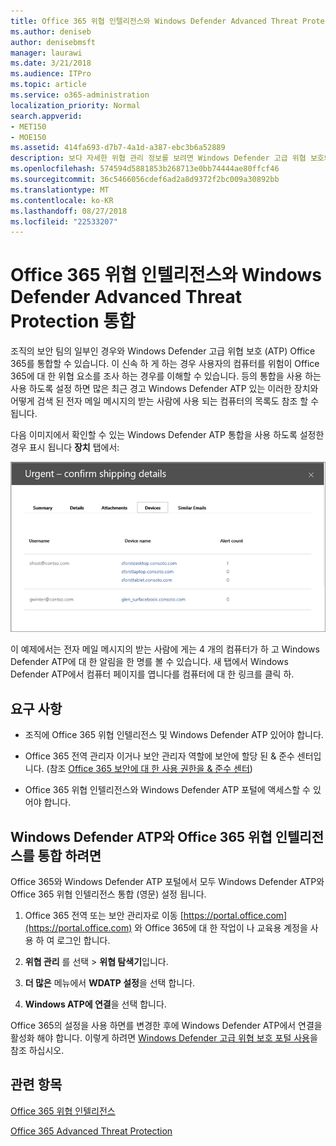 ```yaml
---
title: Office 365 위협 인텔리전스와 Windows Defender Advanced Threat Protection 통합
ms.author: deniseb
author: denisebmsft
manager: laurawi
ms.date: 3/21/2018
ms.audience: ITPro
ms.topic: article
ms.service: o365-administration
localization_priority: Normal
search.appverid:
- MET150
- MOE150
ms.assetid: 414fa693-d7b7-4a1d-a387-ebc3b6a52889
description: 보다 자세한 위협 관리 정보를 보려면 Windows Defender 고급 위협 보호와 Office 365 고급 위협 보호를 통합 합니다.
ms.openlocfilehash: 574594d5881853b268713e0bb74444ae80ffcf46
ms.sourcegitcommit: 36c5466056cdef6ad2a8d9372f2bc009a30892bb
ms.translationtype: MT
ms.contentlocale: ko-KR
ms.lasthandoff: 08/27/2018
ms.locfileid: "22533207"
---
```

# <a name="integrate-office-365-threat-intelligence-with-windows-defender-advanced-threat-protection"></a>Office 365 위협 인텔리전스와 Windows Defender Advanced Threat Protection 통합

조직의 보안 팀의 일부인 경우와 Windows Defender 고급 위협 보호 (ATP) Office 365를 통합할 수 있습니다. 이 신속 하 게 하는 경우 사용자의 컴퓨터를 위험이 Office 365에 대 한 위협 요소를 조사 하는 경우를 이해할 수 있습니다. 등의 통합을 사용 하는 사용 하도록 설정 하면 많은 최근 경고 Windows Defender ATP 있는 이러한 장치와 어떻게 검색 된 전자 메일 메시지의 받는 사람에 사용 되는 컴퓨터의 목록도 참조 할 수 됩니다.
  
다음 이미지에서 확인할 수 있는 Windows Defender ATP 통합을 사용 하도록 설정한 경우 표시 됩니다 **장치** 탭에서: 
  
![Windows Defender ATP 사용 하는 경우 알림 사용 하는 컴퓨터의 목록을 볼 수 있습니다.](media/fec928ea-8f0c-44d7-80b9-a2e0a8cd4e89.PNG)
  
이 예제에서는 전자 메일 메시지의 받는 사람에 게는 4 개의 컴퓨터가 하 고 Windows Defender ATP에 대 한 알림을 한 명를 볼 수 있습니다. 새 탭에서 Windows Defender ATP에서 컴퓨터 페이지를 엽니다를 컴퓨터에 대 한 링크를 클릭 하.
  
## <a name="requirements"></a>요구 사항

- 조직에 Office 365 위협 인텔리전스 및 Windows Defender ATP 있어야 합니다.
    
- Office 365 전역 관리자 이거나 보안 관리자 역할에 보안에 할당 된 &amp; 준수 센터입니다. (참조 [Office 365 보안에 대 한 사용 권한을 &amp; 준수 센터](permissions-in-the-security-and-compliance-center.md))
    
- Office 365 위협 인텔리전스와 Windows Defender ATP 포털에 액세스할 수 있어야 합니다.
    
## <a name="to-integrate-office-365-threat-intelligence-with-windows-defender-atp"></a>Windows Defender ATP와 Office 365 위협 인텔리전스를 통합 하려면

Office 365와 Windows Defender ATP 포털에서 모두 Windows Defender ATP와 Office 365 위협 인텔리전스 통합 (영문) 설정 됩니다.
  
1. Office 365 전역 또는 보안 관리자로 이동 [https://portal.office.com](https://portal.office.com) 와 Office 365에 대 한 작업이 나 교육용 계정을 사용 하 여 로그인 합니다. 
    
2. **위협 관리** 를 선택 \> **위협 탐색기**입니다.
    
3. **더 많은** 메뉴에서 **WDATP 설정**을 선택 합니다.
    
4. **Windows ATP에 연결**을 선택 합니다.
    
Office 365의 설정을 사용 하면를 변경한 후에 Windows Defender ATP에서 연결을 활성화 해야 합니다. 이렇게 하려면 [Windows Defender 고급 위협 보호 포털 사용](https://go.microsoft.com/fwlink/?linkid=859690)을 참조 하십시오.
  
## <a name="related-topics"></a>관련 항목

[Office 365 위협 인텔리전스](office-365-ti.md)
  
[Office 365 Advanced Threat Protection](office-365-atp.md)
  

